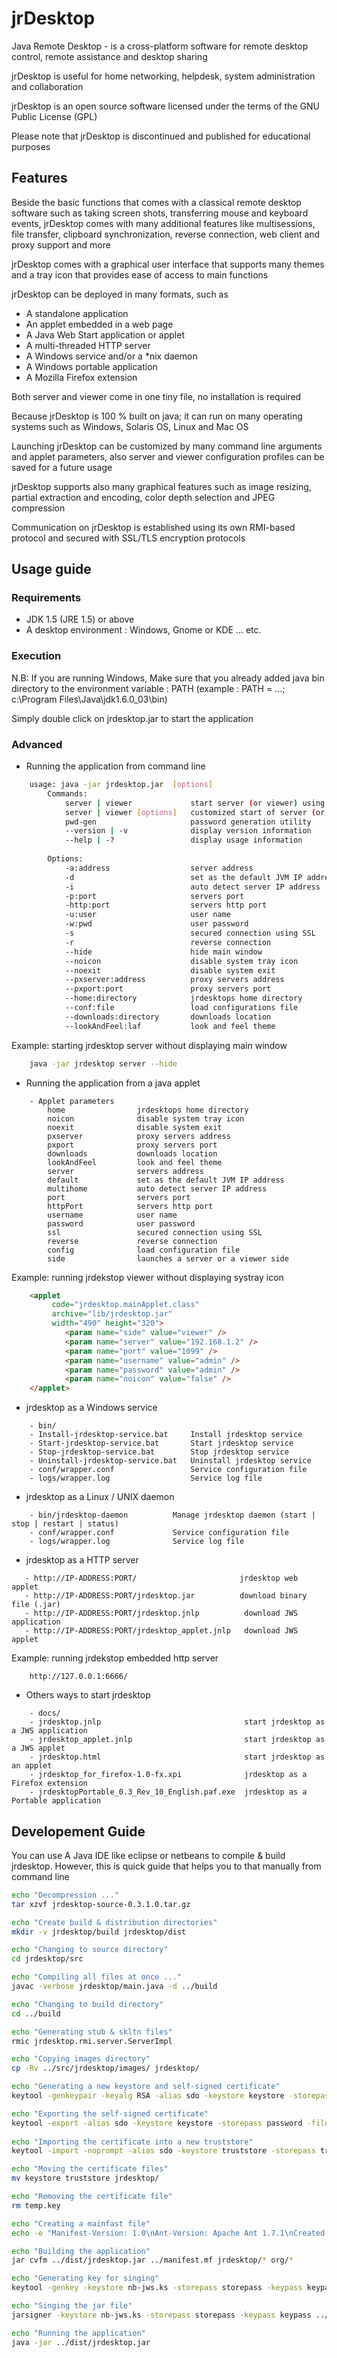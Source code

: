 # jrDesktop
Java Remote Desktop - is a cross-platform software for remote desktop control, remote assistance and desktop sharing

jrDesktop is useful for home networking, helpdesk, system administration and collaboration

jrDesktop is an open source software licensed under the terms of the GNU Public License (GPL)

Please note that jrDesktop is discontinued and published for educational purposes  

## Features

Beside the basic functions that comes with a classical remote desktop software such as taking screen shots, transferring mouse and keyboard events, jrDesktop comes with many additional features like multisessions, file transfer, clipboard synchronization, reverse connection, web client and proxy support and more

jrDesktop comes with a graphical user interface that supports many themes and a tray icon that provides ease of access to main functions

jrDesktop can be deployed in many formats, such as

- A standalone application
- An applet embedded in a web page
- A Java Web Start application or applet
- A multi-threaded HTTP server
- A Windows service and/or a *nix daemon
- A Windows portable application
- A Mozilla Firefox extension

Both server and viewer come in one tiny file, no installation is required

Because jrDesktop is 100 % built on java; it can run on many operating systems such as Windows, Solaris OS, Linux and Mac OS

Launching jrDesktop can be customized by many command line arguments and applet parameters, also server and viewer configuration profiles can be saved for a future usage

jrDesktop supports also many graphical features such as image resizing, partial extraction and encoding, color depth selection and JPEG compression

Communication on jrDesktop is established using its own RMI-based protocol and secured with SSL/TLS encryption protocols

## Usage guide

### Requirements
- JDK 1.5 (JRE 1.5) or above
- A desktop environment : Windows, Gnome or KDE ... etc.

### Execution
N.B: If you are running Windows, Make sure that you already added java bin directory to the environment variable : PATH
(example : PATH = ...; c:\Program Files\Java\jdk1.6.0_03\bin)

Simply double click on jrdesktop.jar to start the application
	
### Advanced

* Running the application from command line
	
```sh
	usage: java -jar jrdesktop.jar  [options]
        Commands:
			server | viewer       		start server (or viewer) using default parameters
		    server | viewer [options]	customized start of server (or viewer)
			pwd-gen                		password generation utility
			--version | -v          	display version information
			--help | -?              	display usage information
			
		Options:
			-a:address              	server address
			-d                      	set as the default JVM IP address
			-i                      	auto detect server IP address
			-p:port                 	servers port
			-http:port              	servers http port
			-u:user                		user name
			-w:pwd                  	user password
			-s                      	secured connection using SSL
			-r                      	reverse connection
			--hide                  	hide main window
			--noicon                	disable system tray icon
			--noexit                	disable system exit
			--pxserver:address      	proxy servers address
			--pxport:port           	proxy servers port
			--home:directory        	jrdesktops home directory
			--conf:file             	load configurations file
			--downloads:directory   	downloads location
			--lookAndFeel:laf       	look and feel theme
```

Example: starting jrdesktop server without displaying main window
	
```sh		
    java -jar jrdesktop server --hide
```

* Running the application from a java applet

```
	- Applet parameters
		home	 			jrdesktops home directory
		noicon 	 			disable system tray icon
		noexit 	 			disable system exit
		pxserver 			proxy servers address
		pxport	 			proxy servers port
		downloads			downloads location
		lookAndFeel			look and feel theme
		server	 			servers address
		default				set as the default JVM IP address
		multihome			auto detect server IP address
		port	 			servers port
		httpPort			servers http port
		username			user name
		password			user password
		ssl				    secured connection using SSL
		reverse				reverse connection
		config				load configuration file
		side				launches a server or a viewer side
```

Example: running jrdekstop viewer without displaying systray icon
		
```html 
	<applet 
		 code="jrdesktop.mainApplet.class"
		 archive="lib/jrdesktop.jar"
		 width="490" height="320">
			<param name="side" value="viewer" />
			<param name="server" value="192.168.1.2" />
			<param name="port" value="1099" />
			<param name="username" value="admin" />
			<param name="password" value="admin" />
			<param name="noicon" value="false" />
	</applet>
```				  

* jrdesktop as a Windows service
```
	- bin/
	- Install-jrdesktop-service.bat		Install jrdesktop service
	- Start-jrdesktop-service.bat		Start jrdesktop service
	- Stop-jrdesktop-service.bat		Stop jrdesktop service
	- Uninstall-jrdesktop-service.bat	Uninstall jrdesktop service
	- conf/wrapper.conf				    Service configuration file
	- logs/wrapper.log				    Service log file
```

* jrdesktop as a Linux / UNIX daemon
```
	- bin/jrdesktop-daemon			Manage jrdesktop daemon (start | stop | restart | status)
	- conf/wrapper.conf				Service configuration file
	- logs/wrapper.log				Service log file
```

* jrdesktop as a HTTP server
```
   - http://IP-ADDRESS:PORT/			           jrdesktop web applet
   - http://IP-ADDRESS:PORT/jrdesktop.jar		   download binary file (.jar)
   - http://IP-ADDRESS:PORT/jrdesktop.jnlp    	  	download JWS application
   - http://IP-ADDRESS:PORT/jrdesktop_applet.jnlp	download JWS applet
``` 
Example: running jrdekstop embedded http server
```
	http://127.0.0.1:6666/
```

* Others ways to start jrdesktop	
```
	- docs/
	- jrdesktop.jnlp	    						start jrdesktop as a JWS application
	- jrdesktop_applet.jnlp   						start jrdesktop as a JWS applet
	- jrdesktop.html	    						start jrdesktop as an applet
	- jrdesktop_for_firefox-1.0-fx.xpi				jrdesktop as a Firefox extension
	- jrdesktopPortable_0.3_Rev_10_English.paf.exe	jrdesktop as a Portable application
```

## Developement Guide
You can use A Java IDE like eclipse or netbeans to compile & build jrdesktop. However, this is quick guide that helps you to that manually from command line

```sh
echo "Decompression ..."
tar xzvf jrdesktop-source-0.3.1.0.tar.gz

echo "Create build & distribution directories"
mkdir -v jrdesktop/build jrdesktop/dist

echo "Changing to source directory"
cd jrdesktop/src

echo "Compiling all files at once ..."
javac -verbose jrdesktop/main.java -d ../build

echo "Changing to build directory"
cd ../build

echo "Generating stub & skltn files"
rmic jrdesktop.rmi.server.ServerImpl

echo "Copying images directory"
cp -Rv ../src/jrdesktop/images/ jrdesktop/

echo "Generating a new keystore and self-signed certificate"
keytool -genkeypair -keyalg RSA -alias sdo -keystore keystore -storepass password -keypass password -dname "CN=CN, OU=OU, O=O, L=L, S=S, C=C"

echo "Exporting the self-signed certificate"
keytool -export -alias sdo -keystore keystore -storepass password -file temp.key
	
echo "Importing the certificate into a new truststore"
keytool -import -noprompt -alias sdo -keystore truststore -storepass trustword -file temp.key

echo "Moving the certificate files"
mv keystore truststore jrdesktop/

echo "Removing the certificate file"
rm temp.key

echo "Creating a mainfast file"
echo -e "Manifest-Version: 1.0\nAnt-Version: Apache Ant 1.7.1\nCreated-By: 10.0-b22 (Sun Microsystems Inc.)\nMain-Class: jrdesktop.main\nBuilt-Date: 2009-09-15 08:42:40\n" > ../manifest.mf

echo "Building the application"
jar cvfm ../dist/jrdesktop.jar ../manifest.mf jrdesktop/* org/*

echo "Generating key for singing"
keytool -genkey -keystore nb-jws.ks -storepass storepass -keypass keypass -alias nb-jws -dname "CN=CN, OU=OU, O=O, L=L, S=S, C=C"

echo "Singing the jar file"
jarsigner -keystore nb-jws.ks -storepass storepass -keypass keypass ../dist/jrdesktop.jar nb-jws 

echo "Running the application"
java -jar ../dist/jrdesktop.jar
```

